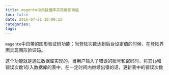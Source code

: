 ```yaml
---
title: magento中用数据库实现缓存功能
toc: false
date: 2016-07-21 10:00:12
categories:
tags:
---
```



`magento`中自带的图形验证码功能：当登陆次数达到后台设定值的时候，在登陆界面实现图形验证码。

这个功能就是通过数据库实现的，当用户输入了错误的账号和密码时，将其`ip`和错误次数1存入数据库的表中，在一定时间内继续出错的话，更新表中的错误次数




<!--more-->